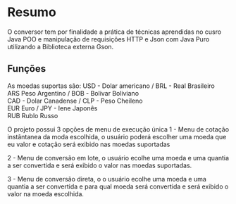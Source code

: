 # Resumo

O conversor tem por finalidade a prática de técnicas aprendidas no cusro Java POO e manipulação de requisições HTTP e Json com Java Puro utilizando a Biblioteca externa Gson.

## Funções
As moedas suportas são:
USD - Dolar americano  /  BRL - Real Brasileiro  
ARS Peso Argentino  / BOB - Bolivar Boliviano   
CAD - Dolar Canadense  /  CLP - Peso Cheileno  
EUR Euro  /  JPY - Iene Japonês   
RUB Rublo Russo

O projeto possui 3 opções de menu de execução única 
1 -  Menu de cotação instântanea da moda escolhida, o usuário poderá escolher uma moeda que eu valor e cotação será exibido nas moedas suportadas

2 - Menu de conversão em lote, o usuário ecolhe uma moeda e uma quantia a ser convertida e será exibido o valor nas moedas suportadas.

3 - Menu de conversão direta, o o usuário ecolhe uma moeda e uma quantia a ser convertida  e para qual moeda será convertida e será exibido o valor na moeda escolhida.
